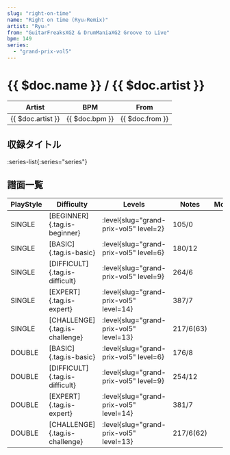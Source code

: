 ```yaml
---
slug: "right-on-time"
name: "Right on time (Ryu☆Remix)"
artist: "Ryu☆"
from: "GuitarFreaksXG2 & DrumManiaXG2 Groove to Live"
bpm: 149
series:
  - "grand-prix-vol5"
---
```


# {{ $doc.name }} / {{ $doc.artist }}

|Artist|BPM|From|
|------|---|----|
|{{ $doc.artist }}|{{ $doc.bpm }}|{{ $doc.from }}|

## 収録タイトル

:series-list{:series="series"}

## 譜面一覧

|PlayStyle|Difficulty|Levels|Notes|Movie|
|---------|----------|------|-----|-----|
|SINGLE|[BEGINNER]{.tag.is-beginner}|<div class="field is-grouped is-grouped-multiline"> :level{slug="grand-prix-vol5" level=2}</div>|105/0||
|SINGLE|[BASIC]{.tag.is-basic}|<div class="field is-grouped is-grouped-multiline"> :level{slug="grand-prix-vol5" level=6}</div>|180/12||
|SINGLE|[DIFFICULT]{.tag.is-difficult}|<div class="field is-grouped is-grouped-multiline"> :level{slug="grand-prix-vol5" level=9}</div>|264/6||
|SINGLE|[EXPERT]{.tag.is-expert}|<div class="field is-grouped is-grouped-multiline"> :level{slug="grand-prix-vol5" level=14}</div>|387/7||
|SINGLE|[CHALLENGE]{.tag.is-challenge}|<div class="field is-grouped is-grouped-multiline"> :level{slug="grand-prix-vol5" level=13}</div>|217/6(63)||
|DOUBLE|[BASIC]{.tag.is-basic}|<div class="field is-grouped is-grouped-multiline"> :level{slug="grand-prix-vol5" level=6}</div>|176/8||
|DOUBLE|[DIFFICULT]{.tag.is-difficult}|<div class="field is-grouped is-grouped-multiline"> :level{slug="grand-prix-vol5" level=9}</div>|254/12||
|DOUBLE|[EXPERT]{.tag.is-expert}|<div class="field is-grouped is-grouped-multiline"> :level{slug="grand-prix-vol5" level=14}</div>|381/7||
|DOUBLE|[CHALLENGE]{.tag.is-challenge}|<div class="field is-grouped is-grouped-multiline"> :level{slug="grand-prix-vol5" level=13}</div>|217/6(62)||
